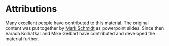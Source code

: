 # Attributions 

Many excellent people have contributed to this material. The original content was put together by [Mark Schmidt](https://www.cs.ubc.ca/~schmidtm/) as powerpoint slides. Since then Varada Kolhatkar and Mike Gelbart have contributed and developed the material further. 